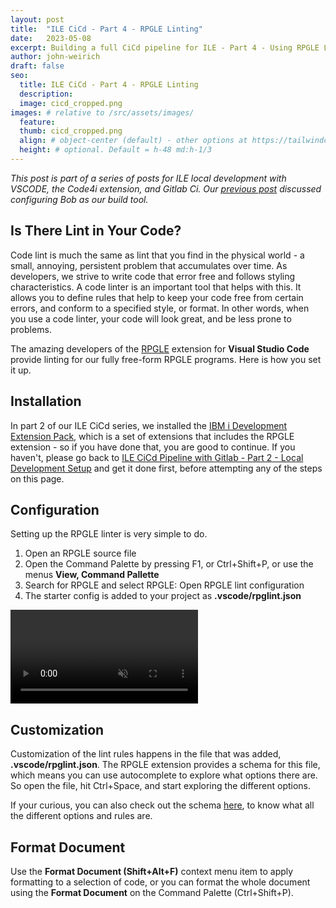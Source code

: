 ```yaml
---
layout: post
title:  "ILE CiCd - Part 4 - RPGLE Linting"
date:   2023-05-08
excerpt: Building a full CiCd pipeline for ILE - Part 4 - Using RPGLE Linting to format and define rules for your code.
author: john-weirich
draft: false
seo:
  title: ILE CiCd - Part 4 - RPGLE Linting
  description:
  image: cicd_cropped.png
images: # relative to /src/assets/images/
  feature:
  thumb: cicd_cropped.png
  align: # object-center (default) - other options at https://tailwindcss.com/docs/object-position
  height: # optional. Default = h-48 md:h-1/3
---
```


*This post is part of a series of posts for ILE local development with VSCODE, the Code4i extension, and Gitlab Ci.  Our [previous post](/2023/05/08/ile-cicd-part-3-configuring-bob) discussed configuring Bob as our build tool.*

## Is There Lint in Your Code?

Code lint is much the same as lint that you find in the physical world - a small, annoying, persistent problem that accumulates over time.  As developers, we strive to write code that error free and follows styling characteristics.  A code linter is an important tool that helps with this.  It allows you to define rules that help to keep your code free from certain errors, and conform to a specified style, or format.  In other words, when you use a code linter, your code will look great, and be less prone to problems.

The amazing developers of the [RPGLE](https://marketplace.visualstudio.com/items?itemName=HalcyonTechLtd.vscode-rpgle) extension for **Visual Studio Code** provide linting for our fully free-form RPGLE programs.  Here is how you set it up.

## Installation

In part 2 of our ILE CiCd series, we installed the [IBM i Development Extension Pack](https://marketplace.visualstudio.com/items?itemName=HalcyonTechLtd.ibm-i-development-pack), which is a set of extensions that includes the RPGLE extension - so if you have done that, you are good to continue.  If you haven't, please go back to [ILE CiCd Pipeline with Gitlab - Part 2 - Local Development Setup](/2023/05/08/ile-cicd-part-2-local-development-setup/) and get it done first, before attempting any of the steps on this page.

## Configuration

Setting up the RPGLE linter is very simple to do.  

1. Open an RPGLE source file 
2. Open the Command Palette by pressing F1, or Ctrl+Shift+P, or use the menus **View, Command Pallette**
3. Search for RPGLE and select RPGLE: Open RPGLE lint configuration
4. The starter config is added to your project as **.vscode/rpglint.json**

<video src="/assets/video/ILE-CICD-LINT-CONFIG.mp4" autoplay muted loop controls class="object-cover w-full h-full"></video>

## Customization

Customization of the lint rules happens in the file that was added, **.vscode/rpglint.json**.  The RPGLE extension provides a schema for this file, which means you can use autocomplete to explore what options there are.  So open the file, hit Ctrl+Space, and start exploring the different options.

If your curious, you can also check out the schema [here](https://github.com/codefori/vscode-rpgle/blob/main/schemas/rpglint.json), to know what all the different options and rules are.

## Format Document

Use the **Format Document (Shift+Alt+F)** context menu item to apply formatting to a selection of code, or you can format the whole document using the **Format Document** on the Command Palette (Ctrl+Shift+P).





